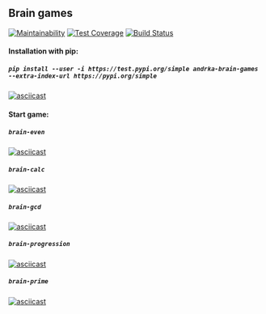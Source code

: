 ## Brain games

[![Maintainability](https://api.codeclimate.com/v1/badges/1515125521eb60b231c8/maintainability)](https://codeclimate.com/github/Andrka/python-project-lvl1/maintainability) [![Test Coverage](https://api.codeclimate.com/v1/badges/1515125521eb60b231c8/test_coverage)](https://codeclimate.com/github/Andrka/python-project-lvl1/test_coverage) [![Build Status](https://travis-ci.org/Andrka/python-project-lvl1.svg?branch=master)](https://travis-ci.org/Andrka/python-project-lvl1)

#### Installation with pip:

##### `pip install --user -i https://test.pypi.org/simple andrka-brain-games --extra-index-url https://pypi.org/simple`

[![asciicast](https://asciinema.org/a/cJtpwmEsxbPQiaRSeh4TJ8wr1.svg)](https://asciinema.org/a/cJtpwmEsxbPQiaRSeh4TJ8wr1)

#### Start game:

##### `brain-even`
[![asciicast](https://asciinema.org/a/6Drb3cTmI3cxIkHPtx6mr6PMM.svg)](https://asciinema.org/a/6Drb3cTmI3cxIkHPtx6mr6PMM)

##### `brain-calc`
[![asciicast](https://asciinema.org/a/94ac5CFZi20nDbxAoAjAuIuCm.svg)](https://asciinema.org/a/94ac5CFZi20nDbxAoAjAuIuCm)

##### `brain-gcd`
[![asciicast](https://asciinema.org/a/nMVSGjEhD2CWJVMuW9Soc5Epk.svg)](https://asciinema.org/a/nMVSGjEhD2CWJVMuW9Soc5Epk)

##### `brain-progression`
[![asciicast](https://asciinema.org/a/5X06B6IBevSw2b6Ocmpkx32AB.svg)](https://asciinema.org/a/5X06B6IBevSw2b6Ocmpkx32AB)

##### `brain-prime`
[![asciicast](https://asciinema.org/a/new3qIokT4zD8caZPCW96ByQb.svg)](https://asciinema.org/a/new3qIokT4zD8caZPCW96ByQb)
